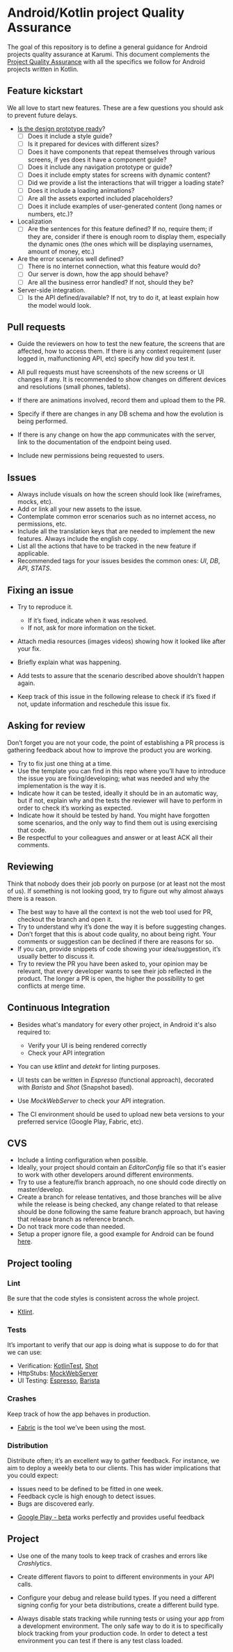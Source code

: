 # Android/Kotlin project Quality Assurance

The goal of this repository is to define a general guidance for Android projects quality assurance at Karumi. This document complements the [Project Quality Assurance](https://github.com/Karumi/project-quality-assurance/blob/master/README.md) with all the specifics we follow for Android projects written in Kotlin.

## Feature kickstart

We all love to start new features. These are a few questions you should ask to prevent future delays.

* [Is the design prototype ready](./design-collaboration-guidelines.md)?
  - [ ] Does it include a style guide?
  - [ ] Is it prepared for devices with different sizes?
  - [ ] Does it have components that repeat themselves through various screens, if yes does it have a component guide?
  - [ ] Does it include any navigation prototype or guide?
  - [ ] Does it include empty states for screens with dynamic content?
  - [ ] Did we provide a list the interactions that will trigger a loading state?
  - [ ] Does it include a loading animations?
  - [ ] Are all the assets exported included placeholders?
  - [ ] Does it include examples of user-generated content (long names or numbers, etc.)?

* Localization
  - [ ] Are the sentences for this feature defined? If no, require them; if they are, consider if there is enough room to display them, especially the dynamic ones (the ones which will be displaying usernames, amount of money, etc.)

* Are the error scenarios well defined?
  - [ ] There is no internet connection, what this feature would do?
  - [ ] Our server is down, how the app should behave?
  - [ ] Are all the business error handled? If not, should they be?

* Server-side integration.
  - [ ] Is the API defined/available? If not, try to do it, at least explain how the model would look.

## Pull requests

* Guide the reviewers on how to test the new feature, the screens that are affected, how to access them. If there is any context requirement (user logged in, malfunctioning API, etc) specify how did you test it.

* All pull requests must have screenshots of the new screens or UI changes if any. It is recommended to show changes on different devices and resolutions (small phones, tablets).

* If there are animations involved, record them and upload them to the PR.

* Specify if there are changes in any DB schema and how the evolution is being performed.

* If there is any change on how the app communicates with the server, link to the documentation of the endpoint being used.

* Include new permissions being requested to users.

## Issues

* Always include visuals on how the screen should look like (wireframes, mocks, etc).
* Add or link all your new assets to the issue.
* Contemplate common error scenarios such as no internet access, no permissions, etc.
* Include all the translation keys that are needed to implement the new features. Always include the english copy.
* List all the actions that have to be tracked in the new feature if applicable.
* Recommended tags for your issues besides the common ones: _UI_, _DB_, _API_, _STATS_.

## Fixing an issue

* Try to reproduce it.
  * If it’s fixed, indicate when it was resolved.
  * If not, ask for more information on the ticket.

* Attach media resources (images videos) showing how it looked like after your fix.
* Briefly explain what was happening.
* Add tests to assure that the scenario described above shouldn’t happen again.
* Keep track of this issue in the following release to check if it’s fixed if not, update information and reschedule this issue fix.

## Asking for review

Don’t forget you are not your code, the point of establishing a PR process is gathering feedback about how to improve the product you are working.

* Try to fix just one thing at a time.
* Use the template you can find in this repo where you’ll have to introduce the issue you are fixing/developing; what was needed and why the implementation is the way it is.
* Indicate how it can be tested, ideally it should be in an automatic way, but if not, explain why and the tests the reviewer will have to perform in order to check it’s working as expected.
* Indicate how it should be tested by hand. You might have forgotten some scenarios, and the only way to find them out is using exercising that code.
* Be respectful to your colleagues and answer or at least ACK all their comments.

## Reviewing

Think that nobody does their job poorly on purpose (or at least not the most of us). If something is not looking good, try to figure out why almost always there is a reason.

* The best way to have all the context is not the web tool used for PR, checkout the branch and open it.
* Try to understand why it’s done the way it is before suggesting changes.
* Don’t forget that this is about code quality, no about being right. Your comments or suggestion can be declined if there are reasons for so.
* If you can, provide snippets of code showing your idea/suggestion, it’s usually better to discuss it.
* Try to review the PR you have been asked to, your opinion may be relevant, that every developer wants to see their job reflected in the product. The longer a PR is open, the higher the possibility to get conflicts at merge time.

## Continuous Integration

* Besides what's mandatory for every other project, in Android it's also required to:
  * Verify your UI is being rendered correctly
  * Check your API integration

* You can use _ktlint_ and _detekt_ for linting purposes.
* UI tests can be written in _Espresso_ (functional approach), decorated with _Barista_ and _Shot_ (Snapshot based).
* Use _MockWebServer_ to check your API integration.
* The CI environment should be used to upload new beta versions to your preferred service (Google Play, Fabric, etc).

## CVS

* Include a linting configuration when possible.
* Ideally, your project should contain an _EditorConfig_ file so that it's easier to work with other developers around different environments.
* Try to use a feature/fix branch approach, no one should code directly on master/develop.
* Create a branch for release tentatives, and those branches will be alive while the release is being checked, any change related to that release should be done following the same feature branch approach, but having that release branch as reference branch.
* Do not track more code than needed.
* Setup a proper ignore file, a good example for Android can be found [here](https://github.com/github/gitignore/blob/master/Android.gitignore).

## Project tooling

### Lint

Be sure that the code styles is consistent across the whole project.

* [Ktlint](https://github.com/shyiko/ktlint).

### Tests

It’s important to verify that our app is doing what is suppose to do for that we can use:

* Verification: [KotlinTest](https://github.com/kotlintest/kotlintest), [Shot](https://github.com/Karumi/Shot/)
* HttpStubs: [MockWebServer](https://github.com/square/okhttp/tree/master/mockwebserver)
* UI Testing: [Espresso](https://developer.android.com/training/testing/espresso/index.html), [Barista](https://github.com/SchibstedSpain/Barista)

### Crashes

Keep track of how the app behaves in production.

* [Fabric](https://get.fabric.io) is the tool we’ve been using the most.

### Distribution

Distribute often; it’s an excellent way to gather feedback. For instance, we aim to deploy a weekly beta to our clients. This has wider implications that you could expect:

- Issues need to be defined to be fitted in one week.
- Feedback cycle is high enough to detect issues.
- Bugs are discovered early.

* [Google Play - beta](https://support.google.com/googleplay/android-developer/answer/3131213?hl=en) works perfectly and provides useful feedback

## Project

* Use one of the many tools to keep track of crashes and errors like _Crashlytics_.

* Create different flavors to point to different environments in your API calls.

* Configure your debug and release build types. If you need a different signing config for your beta distributions, create a different build type.

* Always disable stats tracking while running tests or using your app from a development environment. The only safe way to do it is to specifically block tracking from your production code. In order to detect a test environment you can test if there is any test class loaded.
